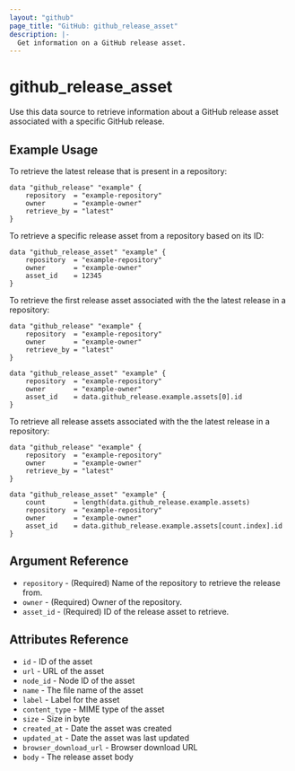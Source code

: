```yaml
---
layout: "github"
page_title: "GitHub: github_release_asset"
description: |-
  Get information on a GitHub release asset.
---
```


# github\_release\_asset

Use this data source to retrieve information about a GitHub release asset associated with a specific GitHub release.

## Example Usage
To retrieve the latest release that is present in a repository:

```hcl
data "github_release" "example" {
    repository  = "example-repository"
    owner       = "example-owner"
    retrieve_by = "latest"
}
```

To retrieve a specific release asset from a repository based on its ID:

```hcl
data "github_release_asset" "example" {
    repository  = "example-repository"
    owner       = "example-owner"
    asset_id    = 12345
}
```

To retrieve the first release asset associated with the the latest release in a repository:

```hcl
data "github_release" "example" {
    repository  = "example-repository"
    owner       = "example-owner"
    retrieve_by = "latest"
}

data "github_release_asset" "example" {
    repository  = "example-repository"
    owner       = "example-owner"
    asset_id    = data.github_release.example.assets[0].id
}
```

To retrieve all release assets associated with the the latest release in a repository:

```hcl
data "github_release" "example" {
    repository  = "example-repository"
    owner       = "example-owner"
    retrieve_by = "latest"
}

data "github_release_asset" "example" {
    count       = length(data.github_release.example.assets)
    repository  = "example-repository"
    owner       = "example-owner"
    asset_id    = data.github_release.example.assets[count.index].id
}
```

## Argument Reference

*  `repository`  -  (Required) Name of the repository to retrieve the release from.
*  `owner`  -  (Required) Owner of the repository.
*  `asset_id`  -  (Required) ID of the release asset to retrieve.

## Attributes Reference

* `id` - ID of the asset
* `url` - URL of the asset
* `node_id` - Node ID of the asset
* `name` - The file name of the asset
* `label` - Label for the asset
* `content_type` - MIME type of the asset
* `size` - Size in byte
* `created_at` - Date the asset was created
* `updated_at` - Date the asset was last updated
* `browser_download_url` - Browser download URL
* `body` - The release asset body
